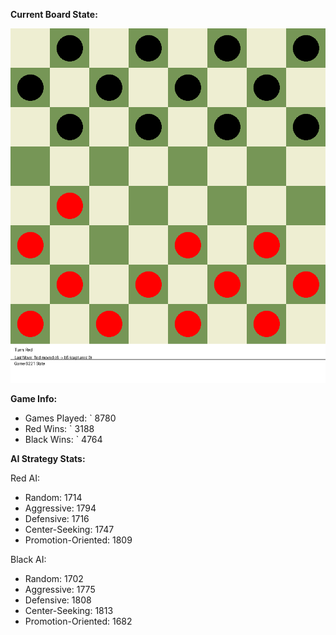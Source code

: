 
**Current Board State:**  
<!-- START_GIF -->
![Checkers Game](./checkers_game.gif)
<!-- END_GIF -->

**Game Info:**  
- Games Played: `<!-- GAMES_PLAYED --> 8780
- Red Wins: `<!-- RED_WINS --> 3188
- Black Wins: `<!-- BLACK_WINS --> 4764

<!-- AI_STATS -->
**AI Strategy Stats:**

Red AI:
- Random: 1714
- Aggressive: 1794
- Defensive: 1716
- Center-Seeking: 1747
- Promotion-Oriented: 1809

Black AI:
- Random: 1702
- Aggressive: 1775
- Defensive: 1808
- Center-Seeking: 1813
- Promotion-Oriented: 1682

